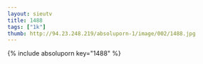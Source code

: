 ```yaml
--- 
layout: sieutv
title: 1488
tags: ["1k"]
thumb: http://94.23.248.219/absoluporn-1/image/002/1488.jpg
---
```

{% include absoluporn key="1488" %} 
